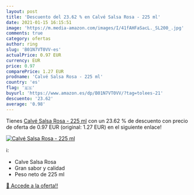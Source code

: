 ```yaml
---
layout: post
title: 'Descuento del 23.62 % en Calvé Salsa Rosa - 225 ml'
date: 2021-01-15 16:15:51
image: 'https://m.media-amazon.com/images/I/41fAHFaSacL._SL200_.jpg'
comments: true
category: ofertas
author: ring
slug: 'B01N7VT0VV-es'
actualPrice: 0.97 EUR
currency: EUR
price: 0.97
comparePrice: 1.27 EUR
prodname: 'Calvé Salsa Rosa - 225 ml'
country: 'es'
flag: '🇪🇸'
buyurl: 'https://www.amazon.es/dp/B01N7VT0VV/?tag=tolees-21'
descuento: '23.62'
average: '0.98'
---
```


Tienes [Calvé Salsa Rosa - 225 ml](https://www.amazon.es/dp/B01N7VT0VV/?tag=tolees-21) con un 23.62 % de descuento con precio de oferta de 0.97 EUR (original: 1.27 EUR) en el siguiente enlace!

[![Calvé Salsa Rosa - 225 ml](https://m.media-amazon.com/images/I/41fAHFaSacL._SL200_.jpg)](https://www.amazon.es/dp/B01N7VT0VV/?tag=tolees-21)

ℹ️:

- Calve Salsa Rosa
- Gran sabor y calidad
- Peso neto de 225 ml

[🛒 Accede a la oferta!!](https://www.amazon.es/dp/B01N7VT0VV/?tag=tolees-21)
